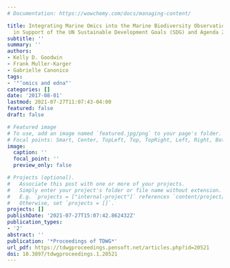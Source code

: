 ```yaml
---
# Documentation: https://wowchemy.com/docs/managing-content/

title: Integrating Marine Omics into the Marine Biodiversity Observation Network (MBON)
  in Support of the UN Sustainable Development Goals (SDG) and Agenda 2030
subtitle: ''
summary: ''
authors:
- Kelly D. Goodwin
- Frank Muller-Karger
- Gabrielle Canonico
tags:
- '"‘omics and edna"'
categories: []
date: '2017-08-01'
lastmod: 2021-07-27T11:07:43-04:00
featured: false
draft: false

# Featured image
# To use, add an image named `featured.jpg/png` to your page's folder.
# Focal points: Smart, Center, TopLeft, Top, TopRight, Left, Right, BottomLeft, Bottom, BottomRight.
image:
  caption: ''
  focal_point: ''
  preview_only: false

# Projects (optional).
#   Associate this post with one or more of your projects.
#   Simply enter your project's folder or file name without extension.
#   E.g. `projects = ["internal-project"]` references `content/project/deep-learning/index.md`.
#   Otherwise, set `projects = []`.
projects: []
publishDate: '2021-07-27T15:07:42.862432Z'
publication_types:
- '2'
abstract: ''
publication: '*Proceedings of TDWG*'
url_pdf: https://tdwgproceedings.pensoft.net/articles.php?id=20521
doi: 10.3897/tdwgproceedings.1.20521
---
```

